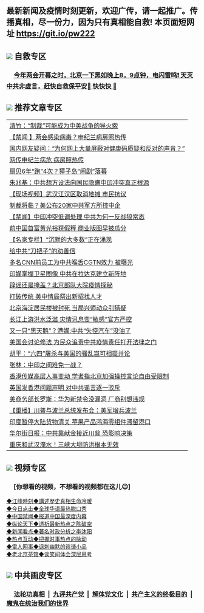 ## 最新新闻及疫情时刻更新，欢迎广传，请一起推广。传播真相，尽一份力，因为只有真相能自救! 本页面短网址 https://git.io/pw222

## <img src="https://img.icons8.com/cute-clipart/2x/circled-right.png">  自救专区

 ### &nbsp;&nbsp;&nbsp;&nbsp; [今年两会开幕之时，北京一下黑如晚上8，9点钟，电闪雷鸣❗️ 天灭中共非虚言，赶快自救保平安🍎 快快快 📩](https://github.com/pwgy/td/blob/master/README.md)

## <img src="https://img.icons8.com/cute-clipart/2x/circled-right.png"> 推荐文章专区

<Table>

<tr><td colspan="2" align="left"><a href="https://kmyaoayewvhx.xhyte.press/?name=c1189440&key=wybpblbewupvzpbn&from=pw2">清竹：“制裁”可能成为中美战争的导火索</a></td></tr>


<tr><td colspan="2" align="left"><a href="https://kmyaoayewvhx.xhyte.press/?name=c1189485&key=wybpblbewupvzpbn&from=pw2">【禁闻 】两会感染病毒？申纪兰病房照热传</a></td></tr>


<tr><td colspan="2" align="left"><a href="https://kmyaoayewvhx.xhyte.press/?name=c1189457&key=wybpblbewupvzpbn&from=pw2">国内网友疑问：“为何网上大量屏蔽对健康码质疑和反对的声音？”</a></td></tr>


<tr><td colspan="2" align="left"><a href="https://kmyaoayewvhx.xhyte.press/?name=c1189438&key=wybpblbewupvzpbn&from=pw2">网传申纪兰病危 病房照热传</a></td></tr>


<tr><td colspan="2" align="left"><a href="https://kmyaoayewvhx.xhyte.press/?name=c1189439&key=wybpblbewupvzpbn&from=pw2">扇贝6年“跑”4次？獐子岛“闹剧”落幕</a></td></tr>


<tr><td colspan="2" align="left"><a href="https://kmyaoayewvhx.xhyte.press/?name=c1189468&key=wybpblbewupvzpbn&from=pw2">朱兆基：中共想方设法向国民隐瞒中印冲突真正根源</a></td></tr>


<tr><td colspan="2" align="left"><a href="https://kmyaoayewvhx.xhyte.press/?name=c1189464&key=wybpblbewupvzpbn&from=pw2">【现场视频】武汉江汉区取消地摊 市民抗议</a></td></tr>


<tr><td colspan="2" align="left"><a href="https://kmyaoayewvhx.xhyte.press/?name=c1189484&key=wybpblbewupvzpbn&from=pw2">制裁将临？美公布20家中共军方所控中企</a></td></tr>


<tr><td colspan="2" align="left"><a href="https://kmyaoayewvhx.xhyte.press/?name=c1189486&key=wybpblbewupvzpbn&from=pw2">【禁闻】中印冲突低调处理 中共为何一反战狼常态</a></td></tr>


<tr><td colspan="2" align="left"><a href="https://kmyaoayewvhx.xhyte.press/?name=c1189448&key=wybpblbewupvzpbn&from=pw2">前中国首富黄光裕获假释 商业版图早被瓜分</a></td></tr>


<tr><td colspan="2" align="left"><a href="https://kmyaoayewvhx.xhyte.press/?name=c1189479&key=wybpblbewupvzpbn&from=pw2">【名家专栏】“沉默的大多数”正在涌现</a></td></tr>


<tr><td colspan="2" align="left"><a href="https://kmyaoayewvhx.xhyte.press/?name=c1189458&key=wybpblbewupvzpbn&from=pw2">给中共“刀把子”的劝善信</a></td></tr>


<tr><td colspan="2" align="left"><a href="https://kmyaoayewvhx.xhyte.press/?name=c1189456&key=wybpblbewupvzpbn&from=pw2">多名CNN前员工为中共喉舌CGTN效力 被曝光</a></td></tr>


<tr><td colspan="2" align="left"><a href="https://kmyaoayewvhx.xhyte.press/?name=c1189472&key=wybpblbewupvzpbn&from=pw2">印媒掌握卫星图像 中共在拉达克建立新阵地</a></td></tr>


<tr><td colspan="2" align="left"><a href="https://kmyaoayewvhx.xhyte.press/?name=c1189502&key=wybpblbewupvzpbn&from=pw2">辟谣还是掩盖？北京部队大院疫情探秘</a></td></tr>


<tr><td colspan="2" align="left"><a href="https://kmyaoayewvhx.xhyte.press/?name=c1189481&key=wybpblbewupvzpbn&from=pw2">打破传统 美中情局祭出新招找人才</a></td></tr>


<tr><td colspan="2" align="left"><a href="https://kmyaoayewvhx.xhyte.press/?name=c1189478&key=wybpblbewupvzpbn&from=pw2">北京海淀居民楼被封死 当局兴师动众引猜疑</a></td></tr>


<tr><td colspan="2" align="left"><a href="https://kmyaoayewvhx.xhyte.press/?name=c1189480&key=wybpblbewupvzpbn&from=pw2">长江上游洪水泛滥 灾情讯息变“敏感”官方严控</a></td></tr>


<tr><td colspan="2" align="left"><a href="https://kmyaoayewvhx.xhyte.press/?name=c1189543&key=wybpblbewupvzpbn&from=pw2">又一只“黑天鹅”？港媒:中共“失控汽车”没油了</a></td></tr>


<tr><td colspan="2" align="left"><a href="https://kmyaoayewvhx.xhyte.press/?name=c1189507&key=wybpblbewupvzpbn&from=pw2">美国会讨论修法 为民众追责中共疫情责任打开法律之门</a></td></tr>


<tr><td colspan="2" align="left"><a href="https://kmyaoayewvhx.xhyte.press/?name=c1189465&key=wybpblbewupvzpbn&from=pw2">胡平：“六四”屠杀与美国的骚乱岂可相提并论</a></td></tr>


<tr><td colspan="2" align="left"><a href="https://kmyaoayewvhx.xhyte.press/?name=c1189518&key=wybpblbewupvzpbn&from=pw2">张林：中印之间难免一战？</a></td></tr>


<tr><td colspan="2" align="left"><a href="https://kmyaoayewvhx.xhyte.press/?name=c1189503&key=wybpblbewupvzpbn&from=pw2">香港传媒高层人事变动 学者指北京加强操控言论自由受限制</a></td></tr>


<tr><td colspan="2" align="left"><a href="https://kmyaoayewvhx.xhyte.press/?name=c1189453&key=wybpblbewupvzpbn&from=pw2">英国发香港问题声明 对中共谣言逐一驳斥</a></td></tr>


<tr><td colspan="2" align="left"><a href="https://kmyaoayewvhx.xhyte.press/?name=c1189470&key=wybpblbewupvzpbn&from=pw2">美商务部长罗斯：华为新禁令没漏洞 厂商别想违规</a></td></tr>

<tr><td colspan="2" align="left"><a href="https://kmyaoayewvhx.xhyte.press/?name=c1189476&key=wybpblbewupvzpbn&from=pw2">【重播】川普与波兰总统发布会：美军增兵波兰</a></td></tr>


<tr><td colspan="2" align="left"><a href="https://kmyaoayewvhx.xhyte.press/?name=c1189451&key=wybpblbewupvzpbn&from=pw2">印度暂停大陆货物清关 苹果产品鸿海零组件滞留港口</a></td></tr>


<tr><td colspan="2" align="left"><a href="https://kmyaoayewvhx.xhyte.press/?name=c1189449&key=wybpblbewupvzpbn&from=pw2">华尔街日报：中共靠献金接近川普 恐影响决策</a></td></tr>


<tr><td colspan="2" align="left"><a href="https://kmyaoayewvhx.xhyte.press/?name=c1189532&key=wybpblbewupvzpbn&from=pw2">重庆和武汉淹水！三峡大坝防洪根本无效</a></td></tr>

</Table>


## <img src="https://img.icons8.com/cute-clipart/2x/circled-right.png"> 视频专区
### &nbsp;&nbsp;&nbsp;&nbsp; [你想看的视频，不想看的视频都在这儿😉] <tr>
   <tr>
   <td colspan="2" align=center> 
<a href="https://kmyaoayewvhx.xhyte.press/oo.aspx?name=c922850&key=wybpblbewupvzpbn&from=gy22&tag=9877">◆江峰時刻◆講述歷史真相生命冷暖</a><br/>
    </td>
  </tr>
   <tr>
   <td colspan="2" align=center> 
<a href="https://kmyaoayewvhx.xhyte.press/oo.aspx?name=c816850&key=wybpblbewupvzpbn&from=gy22&tag=9877">◆今日点击◆全球华语最热脱口秀</a><br/>
    </td>
  </tr>
  <tr>
  <td colspan="2" align=center>
<a href="https://kmyaoayewvhx.xhyte.press/oo.aspx?name=c816860&key=wybpblbewupvzpbn&from=gy22&tag=99733110">◆中国禁闻◆报道中国最深度内幕</a><br/>
   </tr>
  <tr>
     <td colspan="2" align=center>
<a href="https://kmyaoayewvhx.xhyte.press/oo.aspx?name=c816855&key=wybpblbewupvzpbn&from=gy22&tag=997110">◆纵论天下◆透析最新热点之陈破空</a><br/>
   </tr>
   <tr>
      <td colspan="2" align=center>
<a href="https://kmyaoayewv4hx.xhyte.press/oo.aspx?name=c838308&key=wybpblbewupvzpbn&from=gy22&tag=9973110">◆新闻看点◆著名时政分析之李沐阳</a><br/>
   </tr>
   <tr>
     <td colspan="2" align=center>
<a href="https://kmy4aoayewvhx.xhyte.press/oo.aspx?name=c816852&key=wybpblbewupvzpbn&from=gy22&tag=9733110">◆热点互动◆把握时事热点的脉动</a><br/>
   </tr>
   <tr>
      <td colspan="2" align=center>
<a href="https://kmyaoaye4wvhx.xhyte.press/oo.aspx?name=c816694&key=wybpblbewupvzpbn&from=gy22&tag=93310">◆雷人网事◆讽刺幽默的诙谐小品</a><br/>
   </tr>
   <tr>
    <td colspan="2" align=center>
<a href="https://kmyao4ayewvhx.xhyte.press/oo.aspx?name=c816650&key=wybpblbewupvzpbn&from=gy22&tag=9973110">◆老北京茶馆◆谈笑间体会深层思考</a><br/>
   </tr>

## <img src="https://img.icons8.com/cute-clipart/2x/circled-right.png"> 中共画皮专区

 ### &nbsp;&nbsp;&nbsp;&nbsp; [法轮功真相](https://github.com/begood0513/basic/blob/master/README.md) &nbsp;|&nbsp; [九评共产党](https://github.com/begood0513/9ping.md/blob/master/README.md) &nbsp;|&nbsp; [解体党文化](https://github.com/begood0513/jtdwh.md/blob/master/README.md)   &nbsp;|&nbsp; [共产主义的终极目的](https://github.com/begood0513/gczydzjmd.md/blob/master/README.md) &nbsp;|&nbsp; [魔鬼在统治我们的世界](https://github.com/begood0513/gczydzjmd.md/blob/master/README.md) 

